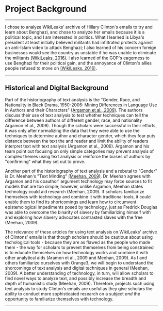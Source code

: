 # Project Background

---
 I chose to analyze WikiLeaks' archive of Hillary Clinton's emails to try and learn about Benghazi, and chose to analyze her emails because it is a political topic, and I am interested in politics. What I learned is Libya's president at least initially believed militants had infiltrated protests against an anti-Islam video to attack Benghazi; I also learned of his concern foreign businesses would see the country as unstable if he was unable to eliminate the militants [(WikiLeaks, 2016)](https://wikileaks.org/clinton-emails/). I also learned of the GOP's eagerness to use Benghazi for their political gain, and the annoyance of Clinton's allies people refused to move on [(WikiLeaks, 2016)](https://wikileaks.org/clinton-emails/). 

---

## Historical and Digital Background

Part of the historiography of text analysis is the "Gender, Race, and Nationality in Black Drama, 1950-2006: Mining Differences in Language Use in Authors and their Characters" [(Argamon et al., 2009)](http://digitalhumanities.org:8081/dhq/vol/3/2/000043/000043.html). The authors discuss their use of text analysis to test whether techniques can tell the difference between authors of different gender, race, and nationality Argamon et al., 2009). Though the scholars were successful in their efforts, it was only after normalizing the data that they were able to use the techniques to determine author and character gender, which they fear puts distance between the text the and reader and limit the ability of readers interpret text with text analysis (Argamon et al., 2009). Argamon and his team point out focusing on only simple categories may prevent analysis of complex themes using text analysis or reinforce the biases of authors by "confirming" what they set out to prove.

Another part of the historiography of text analysis and a rebutal to "Gender" is Dr. Meehan's "Text Minding"  [(Meehan, 2009)](http://digitalhumanities.org:8081/dhq/vol/3/2/000045/000045.html). Dr. Meehan agrees with Argamon and his coauthor' argument technology may force sources to fit models that are too simple; however, unlike Argamon, Meehan states technology could aid research (Meehan, 2009). If scholars familiarize themselves with technology and combine it with traditional tools, it could enable them to find its shortcomings and learn how to circumvent epistemological impediments posed by technology, just as Fredrick Douglas was able to overcome the binarity of slavery by familiarizing himself with and exploring how slavery advocates contrasted slaves with the free (Meehan, 2009). 

The relevance of these articles for using text analysis on WikiLeaks' archive of Clintons' emails is that though scholars should be cautious about using techological tools - because they are as flawed as the people who made them  - the way for scholars to prevent themselves from being constrained is to educate themselves on how technology works and combine it with other analytical aids (Aramon et al., 2009 and Meehan, 2009). As I and others familiarize ourselves with Orange3, we will begin to understand the shorcomings of text analysis and digital techniques in general (Meehan, 2009). A better understanding of technology, in turn, will allow scholars to find novel ways to analyze text, and possibly increase the breadth and depth of humanistic study (Meehan, 2009). Therefore, projects such using text analysis to study Clinton's emails are useful as they give scholars the ability to conduct more sophisticated research on a subject _and_ the opportunity to familiarize themselves with technology. 


---


